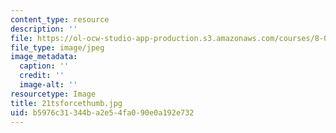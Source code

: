 ```yaml
---
content_type: resource
description: ''
file: https://ol-ocw-studio-app-production.s3.amazonaws.com/courses/8-02-physics-ii-electricity-and-magnetism-spring-2007/b5976c31344ba2e54fa090e0a192e732_21tsforcethumb.jpg
file_type: image/jpeg
image_metadata:
  caption: ''
  credit: ''
  image-alt: ''
resourcetype: Image
title: 21tsforcethumb.jpg
uid: b5976c31-344b-a2e5-4fa0-90e0a192e732
---
```

